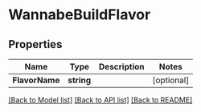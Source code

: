 # WannabeBuildFlavor

## Properties

Name | Type | Description | Notes
------------ | ------------- | ------------- | -------------
**FlavorName** | **string** |  | [optional] 

[[Back to Model list]](../README.md#documentation-for-models) [[Back to API list]](../README.md#documentation-for-api-endpoints) [[Back to README]](../README.md)


